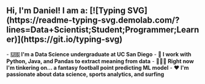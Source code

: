 <h2>Hi, I'm Daniel!  I am a: [![Typing SVG](https://readme-typing-svg.demolab.com/?lines=Data+Scientist;Student;Programmer;Learner)](https://git.io/typing-svg) </h2>
- <b>🇺🇸 I'm a Data Science undergraduate at UC San Diego</b>
- <b>🐼 I work with Python, Java, and Pandas to extract meaning from data</b>
- <b>👨🏻‍💻 Right now I'm tinkering on... a fantasy football point predicting ML model</b>
- <b>❤️ I'm passionate about data science, sports analytics, and surfing</b>
